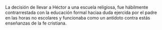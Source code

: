 La decisión de llevar a Héctor a una escuela religiosa, fue hábilmente contrarrestada con la educación formal haciaa duda ejercida por el padre en las horas no escolares y funcionaba como un antídoto contra estás enseñanzas de la fe cristiana.
